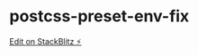 # postcss-preset-env-fix

[Edit on StackBlitz ⚡️](https://stackblitz.com/edit/postcss-preset-env-fix-zfzcmo)